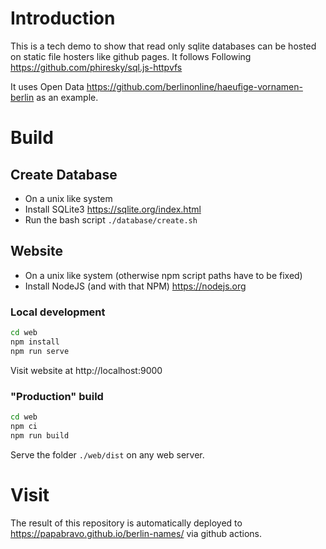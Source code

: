 # Introduction

This is a tech demo to show that read only sqlite databases can be hosted on static file hosters like github pages. It follows Following https://github.com/phiresky/sql.js-httpvfs

It uses Open Data https://github.com/berlinonline/haeufige-vornamen-berlin as an example.

# Build

## Create Database
* On a unix like system
* Install SQLite3 https://sqlite.org/index.html
* Run the bash script `./database/create.sh`

## Website
* On a unix like system (otherwise npm script paths have to be fixed)
* Install NodeJS (and with that NPM) https://nodejs.org

### Local development
```sh
cd web
npm install
npm run serve
```
Visit website at http://localhost:9000

### "Production" build
```sh
cd web
npm ci
npm run build
```
Serve the folder `./web/dist` on any web server.

# Visit

The result of this repository is automatically deployed to https://papabravo.github.io/berlin-names/ via github actions.
